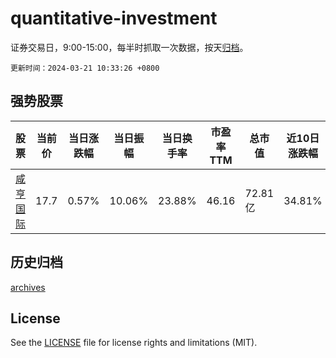 # quantitative-investment

证券交易日，9:00-15:00，每半时抓取一次数据，按天[归档](archives)。

`更新时间：2024-03-21 10:33:26 +0800`

## 强势股票

|股票|当前价|当日涨跌幅|当日振幅|当日换手率|市盈率TTM|总市值|近10日涨跌幅|
|----|----|----|----|----|----|----|----|
|[咸亨国际](https://xueqiu.com/S/SH605056)|17.7|0.57%|10.06%|23.88%|46.16|72.81亿|34.81%|

## 历史归档

[archives](archives)

## License

See the [LICENSE](LICENSE) file for license rights and limitations (MIT).